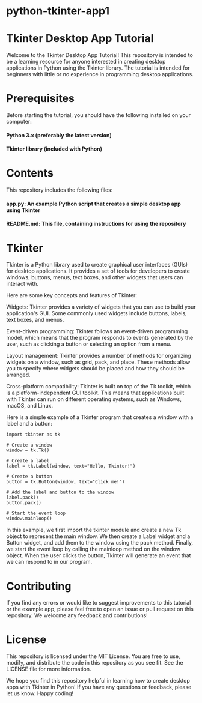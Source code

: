 # python-tkinter-app1

# Tkinter Desktop App Tutorial
Welcome to the Tkinter Desktop App Tutorial! This repository is intended to be a learning resource for anyone interested in creating desktop applications in Python using the Tkinter library. The tutorial is intended for beginners with little or no experience in programming desktop applications.

# Prerequisites
Before starting the tutorial, you should have the following installed on your computer:

#### Python 3.x (preferably the latest version)
#### Tkinter library (included with Python)

# Contents
This repository includes the following files:

#### app.py: An example Python script that creates a simple desktop app using Tkinter
#### README.md: This file, containing instructions for using the repository

# Tkinter

Tkinter is a Python library used to create graphical user interfaces (GUIs) for desktop applications. It provides a set of tools for developers to create windows, buttons, menus, text boxes, and other widgets that users can interact with.

Here are some key concepts and features of Tkinter:

Widgets: Tkinter provides a variety of widgets that you can use to build your application's GUI. Some commonly used widgets include buttons, labels, text boxes, and menus.

Event-driven programming: Tkinter follows an event-driven programming model, which means that the program responds to events generated by the user, such as clicking a button or selecting an option from a menu.

Layout management: Tkinter provides a number of methods for organizing widgets on a window, such as grid, pack, and place. These methods allow you to specify where widgets should be placed and how they should be arranged.

Cross-platform compatibility: Tkinter is built on top of the Tk toolkit, which is a platform-independent GUI toolkit. This means that applications built with Tkinter can run on different operating systems, such as Windows, macOS, and Linux.

Here is a simple example of a Tkinter program that creates a window with a label and a button:

```
import tkinter as tk

# Create a window
window = tk.Tk()

# Create a label
label = tk.Label(window, text="Hello, Tkinter!")

# Create a button
button = tk.Button(window, text="Click me!")

# Add the label and button to the window
label.pack()
button.pack()

# Start the event loop
window.mainloop()

```
In this example, we first import the tkinter module and create a new Tk object to represent the main window. We then create a Label widget and a Button widget, and add them to the window using the pack method. Finally, we start the event loop by calling the mainloop method on the window object. When the user clicks the button, Tkinter will generate an event that we can respond to in our program.

# Contributing
If you find any errors or would like to suggest improvements to this tutorial or the example app, please feel free to open an issue or pull request on this repository. We welcome any feedback and contributions!

# License
This repository is licensed under the MIT License. You are free to use, modify, and distribute the code in this repository as you see fit. See the LICENSE file for more information.

We hope you find this repository helpful in learning how to create desktop apps with Tkinter in Python! If you have any questions or feedback, please let us know. Happy coding!
